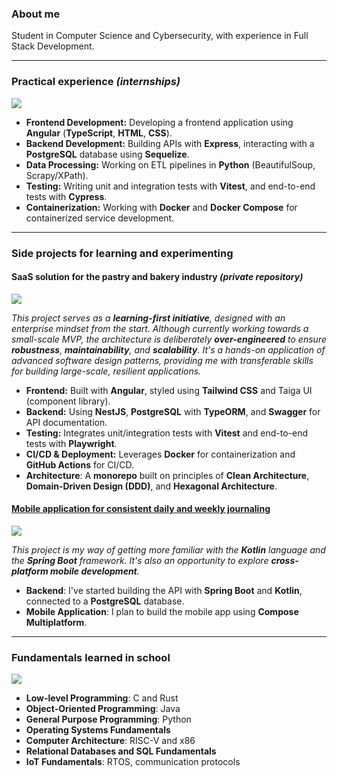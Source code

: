 ### About me

Student in Computer Science and Cybersecurity, with experience in Full Stack Development.

---

### Practical experience _(internships)_
![](https://skillicons.dev/icons?i=angular,express,postgres,sequelize,vitest,cypress,ts,html,css,py,docker)
- **Frontend Development:** Developing a frontend application using **Angular** (**TypeScript**, **HTML**, **CSS**).
- **Backend Development:** Building APIs with **Express**, interacting with a **PostgreSQL** database using **Sequelize**.
- **Data Processing:** Working on ETL pipelines in **Python** (BeautifulSoup, Scrapy/XPath).
- **Testing:** Writing unit and integration tests with **Vitest**, and end-to-end tests with **Cypress**.
- **Containerization:** Working with **Docker** and **Docker Compose** for containerized service development.

---

### Side projects for learning and experimenting

#### SaaS solution for the pastry and bakery industry _(private repository)_
![](https://skillicons.dev/icons?i=angular,nestjs,postgres,tailwind,vitest,ts,html,css,pnpm,docker,githubactions)

_This project serves as a **learning-first initiative**, designed with an enterprise mindset from the start. Although currently working towards a small-scale MVP, the architecture is deliberately **over-engineered** to ensure **robustness**, **maintainability**, and **scalability**. It's a hands-on application of advanced software design patterns, providing me with transferable skills for building large-scale, resilient applications._

- **Frontend:** Built with **Angular**, styled using **Tailwind CSS** and Taiga UI (component library).
- **Backend:** Using **NestJS**, **PostgreSQL** with **TypeORM**, and **Swagger** for API documentation.
- **Testing:** Integrates unit/integration tests with **Vitest** and end-to-end tests with **Playwright**.
- **CI/CD & Deployment:** Leverages **Docker** for containerization and **GitHub Actions** for CI/CD.
- **Architecture**: A **monorepo** built on principles of **Clean Architecture**, **Domain-Driven Design (DDD)**, and **Hexagonal Architecture**.

#### [Mobile application for consistent daily and weekly journaling](https://github.com/2uent1n/lunadir)
![](https://skillicons.dev/icons?i=kotlin,spring,postgres,gradle)

_This project is my way of getting more familiar with the **Kotlin** language and the **Spring Boot** framework. It's also an opportunity to explore **cross-platform mobile development**._

- **Backend**: I've started building the API with **Spring Boot** and **Kotlin**, connected to a **PostgreSQL** database. 
- **Mobile Application**: I plan to build the mobile app using **Compose Multiplatform**.
---

### Fundamentals learned in school
![](https://skillicons.dev/icons?i=c,rust,java,py,linux)
- **Low-level Programming**: C and Rust
- **Object-Oriented Programming**: Java
- **General Purpose Programming**: Python
- **Operating Systems Fundamentals**
- **Computer Architecture**: RISC-V and x86
- **Relational Databases and SQL Fundamentals**
- **IoT Fundamentals**: RTOS, communication protocols
